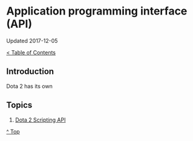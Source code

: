 # Application programming interface (API)

Updated 2017-12-05

[< Table of Contents][0]

## Introduction

Dota 2 has its own 

## Topics

1. [Dota 2 Scripting API][1]

[^ Top][99]

[0]: ../README.md
[1]: https://developer.valvesoftware.com/wiki/Dota_2_Workshop_Tools/Scripting/API
[2]: filename.md
[3]: filename.md
[4]: filename.md
[5]: filename.md
[6]: filename.md
[7]: filename.md
[8]: filename.md
[99]: README.md
